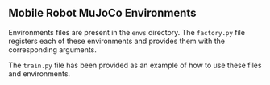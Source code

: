 ## Mobile Robot MuJoCo Environments

Environments files are present in the `envs` directory. The `factory.py` file registers each of these environments and provides them with the corresponding arguments.

The `train.py` file has been provided as an example of how to use these files and environments.
